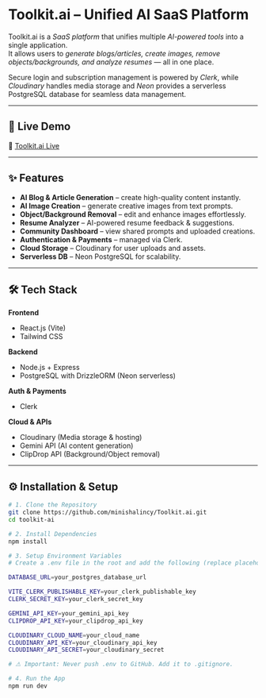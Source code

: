 # Toolkit.ai – Unified AI SaaS Platform  

Toolkit.ai is a *SaaS platform* that unifies multiple *AI-powered tools* into a single application.  
It allows users to *generate blogs/articles, create images, remove objects/backgrounds, and analyze resumes* — all in one place.  

Secure login and subscription management is powered by *Clerk*, while *Cloudinary* handles media storage and *Neon* provides a serverless PostgreSQL database for seamless data management.  

---

## 🚀 Live Demo  
🔗 [Toolkit.ai Live](https://toolkit-ai-six.vercel.app/)  

---

## ✨ Features  

- **AI Blog & Article Generation** – create high-quality content instantly.  
- **AI Image Creation** – generate creative images from text prompts.  
- **Object/Background Removal** – edit and enhance images effortlessly.  
- **Resume Analyzer** – AI-powered resume feedback & suggestions.  
- **Community Dashboard** – view shared prompts and uploaded creations.  
- **Authentication & Payments** – managed via Clerk.  
- **Cloud Storage** – Cloudinary for user uploads and assets.  
- **Serverless DB** – Neon PostgreSQL for scalability.  

---

## 🛠 Tech Stack  

**Frontend**  
- React.js (Vite)  
- Tailwind CSS  

**Backend**  
- Node.js + Express  
- PostgreSQL with DrizzleORM (Neon serverless)  

**Auth & Payments**  
- Clerk  

**Cloud & APIs**  
- Cloudinary (Media storage & hosting)  
- Gemini API (AI content generation)  
- ClipDrop API (Background/Object removal)  

---

## ⚙ Installation & Setup  

```bash
# 1. Clone the Repository
git clone https://github.com/minishalincy/Toolkit.ai.git
cd toolkit-ai

# 2. Install Dependencies
npm install

# 3. Setup Environment Variables
# Create a .env file in the root and add the following (replace placeholders with your keys):

DATABASE_URL=your_postgres_database_url

VITE_CLERK_PUBLISHABLE_KEY=your_clerk_publishable_key
CLERK_SECRET_KEY=your_clerk_secret_key

GEMINI_API_KEY=your_gemini_api_key
CLIPDROP_API_KEY=your_clipdrop_api_key

CLOUDINARY_CLOUD_NAME=your_cloud_name
CLOUDINARY_API_KEY=your_cloudinary_api_key
CLOUDINARY_API_SECRET=your_cloudinary_secret

# ⚠ Important: Never push .env to GitHub. Add it to .gitignore.

# 4. Run the App
npm run dev
